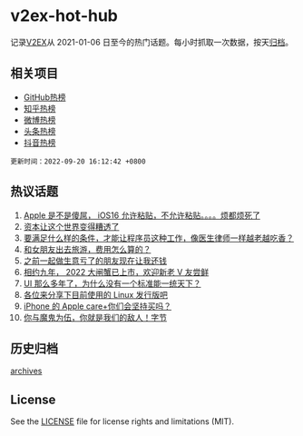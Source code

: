 # v2ex-hot-hub

 记录[V2EX](https://www.v2ex.com/)从 2021-01-06 日至今的热门话题。每小时抓取一次数据，按天[归档](archives)。
 
 ## 相关项目

- [GitHub热榜](https://github.com/snaildev/github-hot-hub)
- [知乎热榜](https://github.com/snaildev/zhihu-hot-hub)
- [微博热榜](https://github.com/snaildev/weibo-hot-hub)
- [头条热榜](https://github.com/snaildev/toutiao-hot-hub)
- [抖音热榜](https://github.com/snaildev/douyin-hot-hub)


 `更新时间：2022-09-20 16:12:42 +0800`

## 热议话题

1. [Apple 是不是傻屌， iOS16 允许粘贴，不允许粘贴。。。。烦都烦死了](https://www.v2ex.com/t/881363)
1. [资本让这个世界变得糟透了](https://www.v2ex.com/t/881410)
1. [要满足什么样的条件，才能让程序员这种工作，像医生律师一样越老越吃香？](https://www.v2ex.com/t/881426)
1. [和女朋友出去旅游，费用怎么算的？](https://www.v2ex.com/t/881409)
1. [之前一起做生意亏了的朋友现在让我还钱](https://www.v2ex.com/t/881449)
1. [相约九年， 2022 大闸蟹已上市，欢迎新老 V 友尝鲜](https://www.v2ex.com/t/881455)
1. [UI 那么多年了，为什么没有一个标准能一统天下？](https://www.v2ex.com/t/881306)
1. [各位来分享下目前使用的 Linux 发行版吧](https://www.v2ex.com/t/881571)
1. [iPhone 的 Apple care+你们会坚持买吗？](https://www.v2ex.com/t/881417)
1. [你与魔鬼为伍，你就是我们的敌人！字节](https://www.v2ex.com/t/881483)

## 历史归档

[archives](archives)

## License

See the [LICENSE](LICENSE) file for license rights and limitations (MIT).
